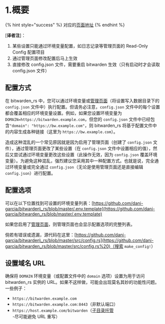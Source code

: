 # 1.概要

{% hint style="success" %}
对应的[页面地址](https://github.com/dani-garcia/bitwarden_rs/wiki/Configuration-overview)
{% endhint %}

\[**译者注**\]：

1. 某些设置只能通过环境变量配置，如日志记录等管理页面的 Read-Only Config 配置项目
2. 通过管理页面修改配置后马上生效
3. 直接修改 config.json 文件，需要重启 bitwarden 生效（只有启动时才会读取 config.json 文件）

## 配置方式 <a id="configuration-methods"></a>

在 bitwarden\_rs 中，您可以通过环境变量或[管理页面](https://github.com/dani-garcia/bitwarden_rs/wiki/Enabling-admin-page)（将设置写入数据目录下的 `config.json` 文件中）执行配置。但请务必注意，`config.json` 文件中的每个设置都会覆盖相应的环境变量设置。例如，如果您设置环境变量为 `DOMAIN=https://bitwarden.example.com`，但您的 `config.json` 文件中已经包含`"domain": "https://bw.example.com"`，则 bitwarden\_rs 将基于配置文件中的内容生成各种链接（这里为 `https://bw.example.com`）。

造成这种混乱的一个常见原因就是因为启用了管理页面（创建了 `config.json` 文件），通过管理页面更改了某些设置（在 `config.json` 文件中设置相应的值），然后又尝试通过环境变量更改这些设置（此操作无效，因为 `config.json` 覆盖环境变量）。为避免这种混乱，强烈建议您采用其中一种配置方式。也就是说，完全通过环境变量或完全通过 `config.json`（无论是使用管理页面还是直接编辑 `config.json`）进行配置。

## 配置选项 <a id="configuration-options"></a>

可以在以下位置找到可设置的环境变量列表：[https://github.com/dani-garcia/bitwarden\_rs/blob/master/.env.template](https://github.com/dani-garcia/bitwarden_rs/blob/master/.env.template)

如果您启用了[管理页面](enabling-admin-page.md)，则管理页面也会显示配置选项的完整列表。

倘若有错误或遗漏，源代码在这里：[https://github.com/dani-garcia/bitwarden\_rs/blob/master/src/config.rs](https://github.com/dani-garcia/bitwarden_rs/blob/master/src/config.rs%20)（搜索 `make_config!`）

## 设置域名 URL <a id="setting-the-domain-url"></a>

确保将 `DOMAIN` 环境变量（或配置文件中的 `domain` 选项）设置为用于访问 bitwarden\_rs 实例的 URL。如果不这样做，可能会出现莫名其妙的功能性问题。一些例子：

* `https://bitwarden.example.com`
* `https://bitwarden.example.com:8443`（非默认端口）
* `https://host.example.com/bitwarden`（[子目录托管](using-an-alternate-base-dir-subdir-subpath.md) -尽可能避免 URL 重写）

